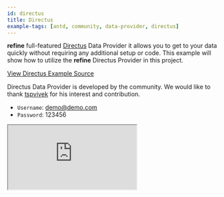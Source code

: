 ```yaml
---
id: directus
title: Directus
example-tags: [antd, community, data-provider, directus]
---
```


**refine** full-featured [Directus](https://directus.io/) Data Provider it allows you to get to your data quickly without requiring any additional setup or code. This example will show how to utilize the **refine** Directus Provider in this project.

[View Directus Example Source](https://github.com/tspvivek/refine-directus)

Directus Data Provider is developed by the community. We would like to thank [tspvivek](https://github.com/tspvivek) for his interest and contribution.

- `Username`: demo@demo.com
- `Password`: 123456

<iframe loading="lazy" src="https://codesandbox.io/embed/github/tspvivek/refine-directus/tree/v3/example?view=preview&theme=dark&codemirror=1"
     style={{width: "100%", height:"80vh", border: "0px", borderRadius: "8px", overflow:"hidden"}}
     title="refine-directus"
     allow="accelerometer; ambient-light-sensor; camera; encrypted-media; geolocation; gyroscope; hid; microphone; midi; payment; usb; vr; xr-spatial-tracking"
     sandbox="allow-forms allow-modals allow-popups allow-presentation allow-same-origin allow-scripts"
></iframe>
